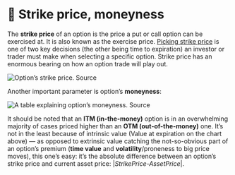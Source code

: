 # 🎳 Strike price, moneyness

The **strike price** of an option is the price a put or call option can be exercised at. It is also known as the exercise price. [Picking strike price](https://www.investopedia.com/articles/active-trading/021014/options-basics-how-pick-right-strike-price.asp) is one of two key decisions (the other being time to expiration) an investor or trader must make when selecting a specific option. Strike price has an enormous bearing on how an option trade will play out.

![Option’s strike price. Source](https://miro.medium.com/max/875/1\*t0K0cmmc2xAhSitQj-Ry8Q.png)

Another important parameter is option’s **moneyness**:

![A table explaining option’s moneyness. Source](https://miro.medium.com/max/875/1\*S7UBv960gEYTsFgMTDimLg.png)

It should be noted that an **ITM (in-the-money)** option is in an overwhelming majority of cases priced higher than an **OTM (out-of-the-money)** one. It’s not in the least because of intrinsic value (Value at expiration on the chart above) — as opposed to extrinsic value catching the not-so-obvious part of an option’s premium (**time value** and **volatility**/proneness to big price moves), this one’s easy: it’s the absolute difference between an option’s strike price and current asset price: |_StrikePrice-AssetPrice_|.&#x20;
